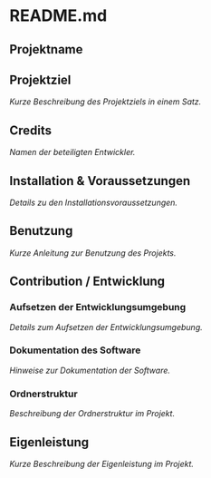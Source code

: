 # README.md

## Projektname

## Projektziel
*Kurze Beschreibung des Projektziels in einem Satz.*

## Credits
*Namen der beteiligten Entwickler.*

## Installation & Voraussetzungen
*Details zu den Installationsvoraussetzungen.*

## Benutzung
*Kurze Anleitung zur Benutzung des Projekts.*

## Contribution / Entwicklung

### Aufsetzen der Entwicklungsumgebung
*Details zum Aufsetzen der Entwicklungsumgebung.*

### Dokumentation des Software
*Hinweise zur Dokumentation der Software.*

### Ordnerstruktur
*Beschreibung der Ordnerstruktur im Projekt.*

## Eigenleistung
*Kurze Beschreibung der Eigenleistung im Projekt.*
